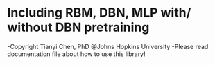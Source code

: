 # Including RBM, DBN, MLP with/ without DBN pretraining
-Copyright Tianyi Chen, PhD @Johns Hopkins University
-Please read documentation file about how to use this library!
